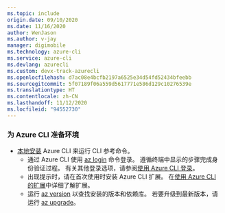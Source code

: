 ```yaml
---
ms.topic: include
origin.date: 09/10/2020
ms.date: 11/16/2020
author: WenJason
ms.author: v-jay
manager: digimobile
ms.technology: azure-cli
ms.service: azure-cli
ms.devlang: azurecli
ms.custom: devx-track-azurecli
ms.openlocfilehash: d7ac08e4bcfb2197a6525e34d54fd52434bfeebb
ms.sourcegitcommit: 5f07189f06a559d5617771e586d129c10276539e
ms.translationtype: HT
ms.contentlocale: zh-CN
ms.lasthandoff: 11/12/2020
ms.locfileid: "94552730"
---
```

### <a name="prepare-your-environment-for-the-azure-cli"></a>为 Azure CLI 准备环境

- [本地安装](/cli/install-azure-cli) Azure CLI 来运行 CLI 参考命令。
   - 通过 Azure CLI 使用 [az login](/cli/reference-index#az-login) 命令登录。  遵循终端中显示的步骤完成身份验证过程。  有关其他登录选项，请参阅[使用 Azure CLI 登录](/cli/authenticate-azure-cli)。
  - 出现提示时，请在首次使用时安装 Azure CLI 扩展。  在[使用 Azure CLI 的扩展](/cli/azure-cli-extensions-overview)中详细了解扩展。
  - 运行 [az version](/cli/reference-index?#az_version) 以查找安装的版本和依赖库。 若要升级到最新版本，请运行 [az upgrade](/cli/reference-index?#az_upgrade)。

